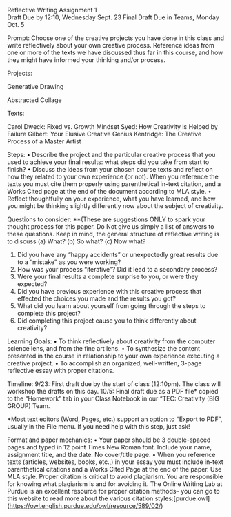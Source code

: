 Reflective Writing Assignment 1  
Draft Due by 12:10, Wednesday Sept. 23
Final Draft Due in Teams, Monday Oct. 5


Prompt: Choose one of the creative projects you have done in this class and write reflectively about your own creative process. Reference ideas from one or more of the texts we have discussed thus far in this course, and how they might have informed your thinking and/or process. 

Projects:	

Generative Drawing	

Abstracted Collage	

Texts:

Carol Dweck: Fixed vs. Growth Mindset
Syed: How Creativity is Helped by Failure
Gilbert: Your Elusive Creative Genius
Kentridge: The Creative Process of a Master Artist



Steps:
•	Describe the project and the particular creative process that you used to achieve your final results: what steps did you take from start to finish?
•	Discuss the ideas from your chosen course texts and reflect on how they related to your own experience (or not). When you reference the texts you must cite them properly using parenthetical in-text citation, and a Works Cited page at the end of the document according to MLA style.
•	Reflect thoughtfully on your experience, what you have learned, and how you might be thinking slightly differently now about the subject of creativity.

Questions to consider: **(These are suggestions ONLY to spark your thought process for this paper. Do Not give us simply a list of answers to these questions. Keep in mind, the general structure of reflective writing is to discuss (a) What? (b) So what? (c) Now what? 
1.	Did you have any “happy accidents” or unexpectedly great results due to a “mistake” as you were working?
2.	How was your process “iterative”? Did it lead to a secondary process?
3.	Were your final results a complete surprise to you, or were they expected?
4.	Did you have previous experience with this creative process that effected the choices you made and the results you got? 
5.	What did you learn about yourself from going through the steps to complete this project?
6.	Did completing this project cause you to think differently about creativity?

Learning Goals: 
•	To think reflectively about creativity from the computer science lens, and from the fine art lens. 
•	To synthesize the content presented in the course in relationship to your own experience executing a creative project.
•	To accomplish an organized, well-written, 3-page reflective essay with proper citations.

Timeline: 
9/23: First draft due by the start of class (12:10pm). The class will workshop the drafts on this day.
10/5: Final draft due as a PDF file* copied to the “Homework” tab in your Class Notebook in our “TEC: Creativity (BIG GROUP) Team. 

*Most text editors (Word, Pages, etc.) support an option to “Export to PDF”, usually in the File menu. If you need help with this step, just ask!

Format and paper mechanics: 
•	Your paper should be 3 double-spaced pages and typed in 12 point Times New Roman font. Include your name, assignment title, and the date. No cover/title page. 
•	When you reference texts (articles, websites, books, etc.,) in your essay you must include in-text parenthetical citations and a Works Cited Page at the end of the paper. Use MLA style. Proper citation is critical to avoid plagiarism.  You are responsible for knowing what plagiarism is and for avoiding it.  The Online Writing Lab at Purdue is an excellent resource for proper citation methods– you can go to this website to read more about the various citation styles:[purdue.owl] (https://owl.english.purdue.edu/owl/resource/589/02/)  

